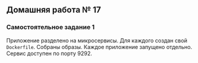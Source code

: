 ## Домашняя работа № 17

### Самостоятельное задание 1
Приложение разделено на микросервисы. Для каждого создан свой `Dockerfile`. Собраны образы. Каждое приложение запущено отдельно. Сервис доступен по порту 9292.
